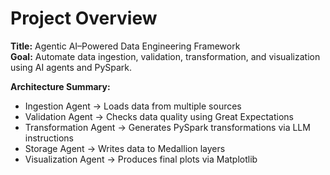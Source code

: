 # Project Overview

**Title:** Agentic AI–Powered Data Engineering Framework  
**Goal:** Automate data ingestion, validation, transformation, and visualization using AI agents and PySpark.

**Architecture Summary:**
- Ingestion Agent → Loads data from multiple sources  
- Validation Agent → Checks data quality using Great Expectations  
- Transformation Agent → Generates PySpark transformations via LLM instructions  
- Storage Agent → Writes data to Medallion layers  
- Visualization Agent → Produces final plots via Matplotlib  